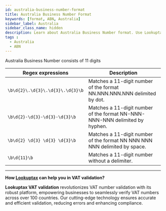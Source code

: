 ```yaml
---
id: australia-business-number-format
title: Australia Business Number Format
keywords: [format, ABN, Australia]
sidebar_label: Australia
sidebar_class_name: hidden
description: Learn about Australia Business Number format. Use Lookuptax for hassle-free validation of Australia Business Number in Austalia.
tags : 
  - Australia
  - ABN
---
```


Australia Business Number consists of 11 digits

| Regex expressions                  | Description                                                |
| ----------------------------------- | ---------------------------------------------------------- |
| `\b\d{2}\.\d{3}\.\d{3}\.\d{3}\b`   | Matches a 11-digit number of the format NN.NNN.NNN.NNN delimited by dot. |
| `\b\d{2}-\d{3}-\d{3}-\d{3}\b`       | Matches a 11-digit number of the format NN-NNN-NNN-NNN delimited by hyphen. |
| `\b\d{2} \d{3} \d{3} \d{3}\b`      | Matches a 11-digit number of the format NN NNN NNN NNN delimited by space. |
| `\b\d{11}\b`                        | Matches a 11-digit number without a delimiter.              |



----
**How [Lookuptax](https://lookuptax.com/) can help you in VAT validation?**

**Lookuptax VAT validation** revolutionizes VAT number validation with its robust platform, empowering businesses to seamlessly verify VAT numbers across over 100 countries. Our cutting-edge technology ensures accurate and efficient validation, reducing errors and enhancing compliance.
